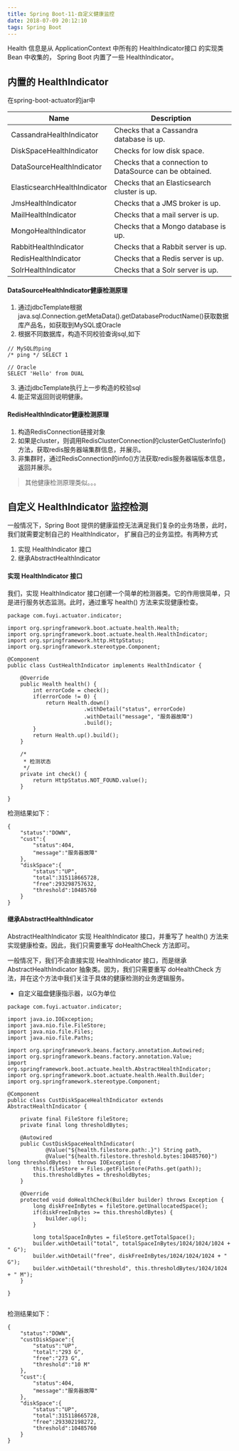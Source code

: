 ```yaml
---
title: Spring Boot-11-自定义健康监控
date: 2018-07-09 20:12:10
tags: Spring Boot
---
```


Health 信息是从 ApplicationContext 中所有的 HealthIndicator接口 的实现类 Bean 中收集的， Spring Boot 内置了一些 HealthIndicator。

## 内置的 HealthIndicator
在spring-boot-actuator的jar中

Name|	Description
---|---
CassandraHealthIndicator|	Checks that a Cassandra database is up.
DiskSpaceHealthIndicator|	Checks for low disk space.
DataSourceHealthIndicator|	Checks that a connection to DataSource can be obtained.
ElasticsearchHealthIndicator|	Checks that an Elasticsearch cluster is up.
JmsHealthIndicator|	Checks that a JMS broker is up.
MailHealthIndicator|	Checks that a mail server is up.
MongoHealthIndicator|	Checks that a Mongo database is up.
RabbitHealthIndicator|	Checks that a Rabbit server is up.
RedisHealthIndicator|	Checks that a Redis server is up.
SolrHealthIndicator|	Checks that a Solr server is up.

#### DataSourceHealthIndicator健康检测原理
1. 通过jdbcTemplate根据java.sql.Connection.getMetaData().getDatabaseProductName()获取数据库产品名，如获取到MySQL或Oracle
2. 根据不同数据库，构造不同校验查询sql,如下
```
// MySQL的ping
/* ping */ SELECT 1

// Oracle
SELECT 'Hello' from DUAL
```
3. 通过jdbcTemplate执行上一步构造的校验sql
4. 能正常返回则说明健康。

#### RedisHealthIndicator健康检测原理
1. 构造RedisConnection链接对象
2. 如果是cluster，则调用RedisClusterConnection的clusterGetClusterInfo()方法，获取redis服务器端集群信息，并展示。
2. 非集群时，通过RedisConnection的info()方法获取redis服务器端版本信息，返回并展示。

> 其他健康检测原理类似。。。

## 自定义 HealthIndicator 监控检测
一般情况下，Spring Boot 提供的健康监控无法满足我们复杂的业务场景，此时，我们就需要定制自己的 HealthIndicator， 扩展自己的业务监控。有两种方式

1. 实现 HealthIndicator 接口
1. 继承AbstractHealthIndicator

#### 实现 HealthIndicator 接口
我们，实现 HealthIndicator 接口创建一个简单的检测器类。它的作用很简单，只是进行服务状态监测。此时，通过重写 health() 方法来实现健康检查。
```
package com.fuyi.actuator.indicator;

import org.springframework.boot.actuate.health.Health;
import org.springframework.boot.actuate.health.HealthIndicator;
import org.springframework.http.HttpStatus;
import org.springframework.stereotype.Component;

@Component
public class CustHealthIndicator implements HealthIndicator {

	@Override
	public Health health() {
		int errorCode = check();
		if(errorCode != 0) {
			return Health.down()
						.withDetail("status", errorCode)
						.withDetail("message", "服务器故障")
						.build();
		}
		return Health.up().build();
	}

	/*
	 * 检测状态
	 */
	private int check() {
		return HttpStatus.NOT_FOUND.value();
	}

}
```
检测结果如下：

```
{
    "status":"DOWN",
    "cust":{
        "status":404,
        "message":"服务器故障"
    },
    "diskSpace":{
        "status":"UP",
        "total":315118665728,
        "free":293298757632,
        "threshold":10485760
    }
}
```

#### 继承AbstractHealthIndicator
AbstractHealthIndicator 实现 HealthIndicator 接口，并重写了 health() 方法来实现健康检查。因此，我们只需要重写 doHealthCheck 方法即可。

一般情况下，我们不会直接实现 HealthIndicator 接口，而是继承 AbstractHealthIndicator 抽象类。因为，我们只需要重写 doHealthCheck 方法，并在这个方法中我们关注于具体的健康检测的业务逻辑服务。

* 自定义磁盘健康指示器，以G为单位
```
package com.fuyi.actuator.indicator;

import java.io.IOException;
import java.nio.file.FileStore;
import java.nio.file.Files;
import java.nio.file.Paths;

import org.springframework.beans.factory.annotation.Autowired;
import org.springframework.beans.factory.annotation.Value;
import org.springframework.boot.actuate.health.AbstractHealthIndicator;
import org.springframework.boot.actuate.health.Health.Builder;
import org.springframework.stereotype.Component;

@Component
public class CustDiskSpaceHealthIndicator extends AbstractHealthIndicator {
	
	private final FileStore fileStore;
    private final long thresholdBytes;

    @Autowired
    public CustDiskSpaceHealthIndicator(
    		@Value("${health.filestore.path:.}") String path, 
    		@Value("${health.filestore.threshold.bytes:10485760}") long thresholdBytes)  throws IOException {
    	this.fileStore = Files.getFileStore(Paths.get(path));
    	this.thresholdBytes = thresholdBytes;
    }
    
	@Override
	protected void doHealthCheck(Builder builder) throws Exception {
		long diskFreeInBytes = fileStore.getUnallocatedSpace();
		if(diskFreeInBytes >= this.thresholdBytes) {
			builder.up();
		}
		
		long totalSpaceInBytes = fileStore.getTotalSpace();
		builder.withDetail("total", totalSpaceInBytes/1024/1024/1024 + " G");
		builder.withDetail("free", diskFreeInBytes/1024/1024/1024 + " G");
		builder.withDetail("threshold", this.thresholdBytes/1024/1024 + " M");
	}

}


```
检测结果如下：

```
{
    "status":"DOWN",
    "custDiskSpace":{
        "status":"UP",
        "total":"293 G",
        "free":"273 G",
        "threshold":"10 M"
    },
    "cust":{
        "status":404,
        "message":"服务器故障"
    },
    "diskSpace":{
        "status":"UP",
        "total":315118665728,
        "free":293302198272,
        "threshold":10485760
    }
}
```
